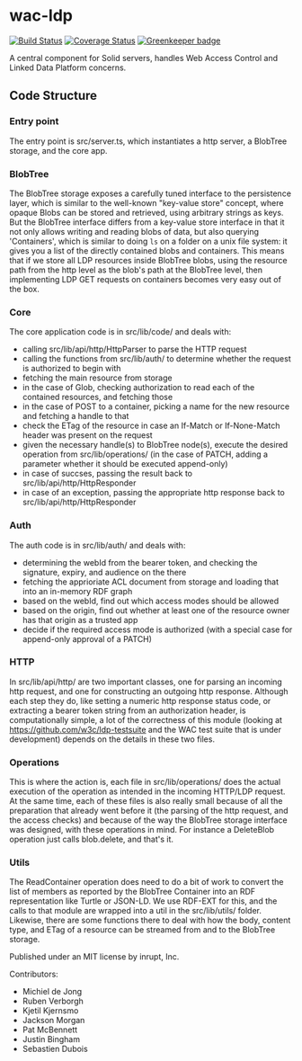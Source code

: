 # wac-ldp

[![Build Status](https://travis-ci.org/inrupt/wac-ldp.svg?branch=master)](https://travis-ci.org/inrupt/wac-ldp) [![Coverage Status](https://coveralls.io/repos/github/inrupt/wac-ldp/badge.svg?branch=master)](https://coveralls.io/github/inrupt/wac-ldp?branch=master) [![Greenkeeper badge](https://badges.greenkeeper.io/inrupt/wac-ldp.svg)](https://greenkeeper.io/)

A central component for Solid servers, handles Web Access Control and Linked Data Platform concerns.

## Code Structure

### Entry point
The entry point is src/server.ts, which instantiates a http server, a BlobTree storage, and the core app.

### BlobTree
The BlobTree storage exposes a carefully tuned interface to the persistence layer, which is similar to the well-known "key-value store" concept, where opaque Blobs can be stored and retrieved, using arbitrary strings as keys. But the BlobTree interface differs from a key-value store interface in that it not only allows writing and reading blobs of data, but also querying 'Containers', which is similar to doing `ls` on a folder on a unix file system: it gives you a list of the directly contained blobs and containers.
This means that if we store all LDP resources inside BlobTree blobs, using the resource path from the http level as the blob's path at the BlobTree level, then implementing LDP GET requests on containers becomes very easy out of the box.

### Core
The core application code is in src/lib/code/ and deals with:
* calling src/lib/api/http/HttpParser to parse the HTTP request
* calling the functions from src/lib/auth/ to determine whether the request is authorized to begin with
* fetching the main resource from storage
* in the case of Glob, checking authorization to read each of the contained resources, and fetching those
* in the case of POST to a container, picking a name for the new resource and fetching a handle to that
* check the ETag of the resource in case an If-Match or If-None-Match header was present on the request
* given the necessary handle(s) to BlobTree node(s), execute the desired operation from src/lib/operations/ (in the case of PATCH, adding a parameter whether it should be executed append-only)
* in case of succses, passing the result back to src/lib/api/http/HttpResponder
* in case of an exception, passing the appropriate http response back to src/lib/api/http/HttpResponder

### Auth
The auth code is in src/lib/auth/ and deals with:
* determining the webId from the bearer token, and checking the signature, expiry, and audience on the there
* fetching the apprioriate ACL document from storage and loading that into an in-memory RDF graph
* based on the webId, find out which access modes should be allowed
* based on the origin, find out whether at least one of the resource owner has that origin as a trusted app
* decide if the required access mode is authorized (with a special case for append-only approval of a PATCH)

### HTTP
In src/lib/api/http/ are two important classes, one for parsing an incoming http request, and one for constructing an outgoing http response. Although each step they do, like setting a numeric http response status code, or extracting a bearer token string from an authorization header, is computationally simple, a lot of the correctness of this module (looking at https://github.com/w3c/ldp-testsuite and the WAC test suite that is under development) depends on the details in these two files.

### Operations
This is where the action is, each file in src/lib/operations/ does the actual execution of the operation as intended in the incoming HTTP/LDP request. At the same time, each of these files is also really small because of all the preparation that already went before it (the parsing of the http request, and the access checks) and because of the way the BlobTree storage interface was designed, with these operations in mind. For instance a DeleteBlob operation just calls blob.delete, and that's it.

### Utils
The ReadContainer operation does need to do a bit of work to convert the list of members as reported by the BlobTree Container into an RDF representation like Turtle or JSON-LD. We use RDF-EXT for this, and the calls to that module are wrapped into a util in the src/lib/utils/ folder. Likewise, there are some functions there to deal with how the body, content type, and ETag of a resource can be streamed from and to the BlobTree storage.

Published under an MIT license by inrupt, Inc.

Contributors:
* Michiel de Jong
* Ruben Verborgh
* Kjetil Kjernsmo
* Jackson Morgan
* Pat McBennett
* Justin Bingham
* Sebastien Dubois
